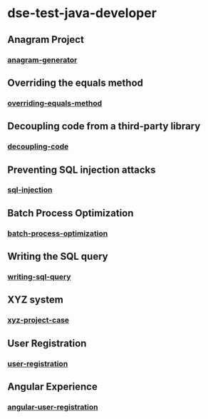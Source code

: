 # dse-test-java-developer
## Anagram Project
### [anagram-generator](../anagram-generator)
## Overriding the equals method
### [overriding-equals-method](../overriding-equals-method)
## Decoupling code from a third-party library
### [decoupling-code](../decoupling-code)
## Preventing SQL injection attacks
### [sql-injection](../sql-injection)
## Batch Process Optimization
### [batch-process-optimization](../batch-process-optimization)
## Writing the SQL query
### [writing-sql-query](../writing-sql-query)
## XYZ system
### [xyz-project-case](../xyz-project-case)
## User Registration
### [user-registration](../user-registration)
## Angular Experience
### [angular-user-registration](../angular-user-registration)
